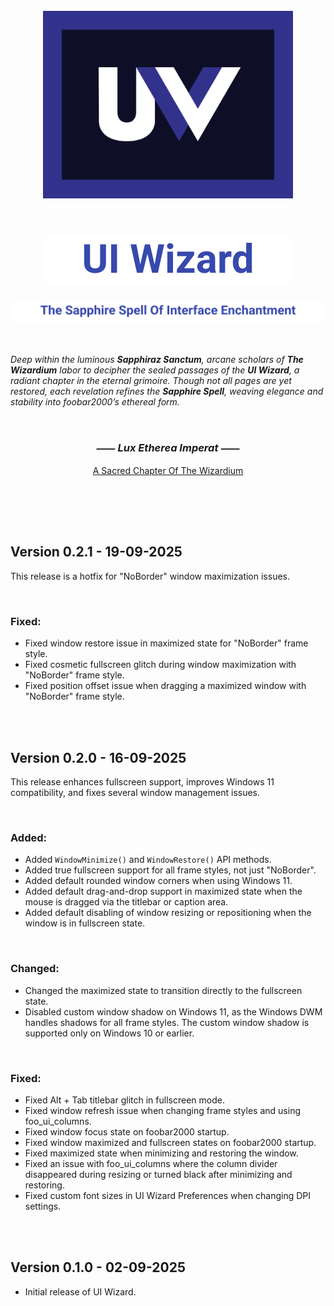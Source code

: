 <div align="center">
  <br>
  <picture>
    <source media="(prefers-color-scheme: dark)" srcset="../images/UI-Wizard-Logo.svg">
    <img src="../images/UI-Wizard-Logo.svg" width="400" alt="UI Wizard Logo">
  </picture>
  <br>
  <br>
</div>

<div align="center">
  <h1>
    <picture>
      <source media="(prefers-color-scheme: dark)" srcset="../images/UI-Wizard-Title-Dark.svg">
      <img src="../images/UI-Wizard-Title-Light.svg" alt="UI Wizard Title">
    </picture>
  </h1>
</div>

<div align="center">
  <picture>
    <source media="(prefers-color-scheme: dark)" srcset="../images/UI-Wizard-Subtitle-Dark.svg">
    <img src="../images/UI-Wizard-Subtitle-Light.svg" alt="UI Wizard Subtitle">
  </picture>
</div>

<br>
<br>

*Deep within the luminous **Sapphiraz Sanctum**, arcane scholars of **The Wizardium**
labor to decipher the sealed passages of the **UI Wizard**, a radiant chapter in the eternal grimoire.
Though not all pages are yet restored, each revelation refines the **Sapphire Spell**,
weaving elegance and stability into foobar2000’s ethereal form.*

<br>

<h3 align="center"><em><span title="The Ethereal Light Commands">⸺ Lux Etherea Imperat ⸺</span></em></h3>
<div align="center"><a href="https://github.com/The-Wizardium">A Sacred Chapter Of The Wizardium</a></div>

<br>
<h2></h2>
<br>
<br>

## Version 0.2.1 - 19-09-2025
This release is a hotfix for "NoBorder" window maximization issues.

<br>

### Fixed:
- Fixed window restore issue in maximized state for "NoBorder" frame style.
- Fixed cosmetic fullscreen glitch during window maximization with "NoBorder" frame style.
- Fixed position offset issue when dragging a maximized window with "NoBorder" frame style.

<br>
<br>

## Version 0.2.0 - 16-09-2025
This release enhances fullscreen support, improves Windows 11 compatibility, and fixes several window management issues.

<br>

### Added:
- Added `WindowMinimize()` and `WindowRestore()` API methods.
- Added true fullscreen support for all frame styles, not just "NoBorder".
- Added default rounded window corners when using Windows 11.
- Added default drag-and-drop support in maximized state when the mouse is dragged via the titlebar or caption area.
- Added default disabling of window resizing or repositioning when the window is in fullscreen state.

<br>

### Changed:
- Changed the maximized state to transition directly to the fullscreen state.
- Disabled custom window shadow on Windows 11, as the Windows DWM handles shadows for all frame styles.
  The custom window shadow is supported only on Windows 10 or earlier.

<br>

### Fixed:
- Fixed Alt + Tab titlebar glitch in fullscreen mode.
- Fixed window refresh issue when changing frame styles and using foo_ui_columns.
- Fixed window focus state on foobar2000 startup.
- Fixed window maximized and fullscreen states on foobar2000 startup.
- Fixed maximized state when minimizing and restoring the window.
- Fixed an issue with foo_ui_columns where the column divider disappeared during resizing or turned black after minimizing and restoring.
- Fixed custom font sizes in UI Wizard Preferences when changing DPI settings.

<br>
<br>

## Version 0.1.0 - 02-09-2025
- Initial release of UI Wizard.
